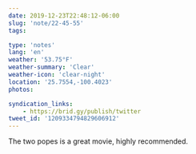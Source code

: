 ```yaml
---
date: 2019-12-23T22:48:12-06:00
slug: 'note/22-45-55'
tags:

type: 'notes'
lang: 'en'
weather: '53.75°F'
weather-summary: 'Clear'
weather-icon: 'clear-night'
location: '25.7554,-100.4023'
photos:

syndication_links:
    - https://brid.gy/publish/twitter
tweet_id: '1209334794829606912'
---
```

The two popes is a great movie, highly recommended. 